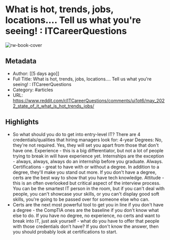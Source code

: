 # What is hot, trends, jobs, locations.... Tell us what you're seeing! : ITCareerQuestions

![rw-book-cover](https://readwise-assets.s3.amazonaws.com/static/images/article2.74d541386bbf.png)

## Metadata
- Author: [[5 days ago]]
- Full Title: What is hot, trends, jobs, locations.... Tell us what you're seeing! : ITCareerQuestions
- Category: #articles
- URL: https://www.reddit.com/r/ITCareerQuestions/comments/ui1ot6/may_2022_state_of_it_what_is_hot_trends_jobs/

## Highlights
- So what should you do to get into entry-level IT? There are 4 credentials/qualities that hiring managers look for:
  4-year Degrees: No, they're not required. Yes, they will set you apart from those that don't have one.
  Experience - this is a big differentiator, but not a lot of people trying to break in will have experience yet. Internships are the exception - always, always, always do an internship before you graduate. Always.
  Certifications - great to have with or without a degree. In addition to a degree, they'll make you stand out more. If you don't have a degree, certs are the best way to show that you have tech knowledge.
  Attitude - this is an often overlooked but critical aspect of the interview process. You can be the smartest IT person in the room, but if you can't deal with people, you can't showcase your skills, or you can't display good soft skills, you're going to be passed over for someone else who can.
- Certs are the next most powerful tool to get you in line if you don't have a degree - the CompTIA ones are the baseline if you don't know what else to do.
  If you have no degree, no experience, no certs and want to break into IT, just ask yourself - what do you have to offer that people with those credentials don't have? If you don't know the answer, then you should probably look at certifications to start.
